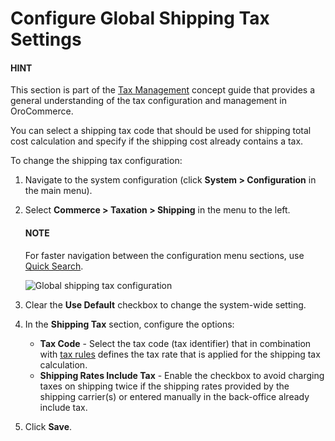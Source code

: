 <!-- System > Configuration > Commerce > Taxation > Shipping Tax -->

# Configure Global Shipping Tax Settings

#### HINT
This section is part of the [Tax Management](../../../../../concept-guides/administration/taxes/index.md#concept-guide-taxes) concept guide that provides a general understanding of the tax configuration and management in OroCommerce.

You can select a shipping tax code that should be used for shipping total cost calculation and specify if the shipping cost already contains a tax.

To change the shipping tax configuration:

1. Navigate to the system configuration (click **System > Configuration** in the main menu).
2. Select **Commerce > Taxation > Shipping** in the menu to the left.

   #### NOTE
   For faster navigation between the configuration menu sections, use [Quick Search](../../quick-search.md#user-guide-system-configuration-quick-search).

   ![Global shipping tax configuration](user/img/system/config_commerce/taxation/shipping_tax_config.png)
3. Clear the **Use Default** checkbox to change the system-wide setting.
4. In the **Shipping Tax** section, configure the options:
   * **Tax Code** - Select the tax code (tax identifier) that in combination with [tax rules](../../../../taxes/tax-rules/index.md#tax-rules) defines the tax rate that is applied for the shipping tax calculation.
   * **Shipping Rates Include Tax** - Enable the checkbox to avoid charging taxes on shipping twice if the shipping rates provided by the shipping carrier(s) or entered manually in the back-office already include tax.
5. Click **Save**.
